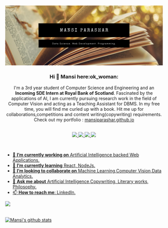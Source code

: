![Home](https://github.com/mansiparashar/mansiparashar/blob/master/mansi.png)

<div align="center"><h3>Hi 👋 Mansi here:ok_woman:</div>
<div align="center">I'm a 3rd year student of Computer Science and Engineering and an <b>Incoming SDE Intern at Royal Bank of Scotland</b>. Fascinated by the applications of AI, I am currently pursuing research work in the field of Computer Vision and acting as a Teaching Assistant for DBMS. In my free time, you will find me curled up with a book. Hit me up for collaborations,competitions and content writing(copywriting) requirements. 
  <br>
  Check out my portfolio :  <a href="https://mansiparashar.github.io/">mansiparashar.github.io
</div>
<br>
  
<div align="center">
  
![](https://img.shields.io/badge/-Web%20Development-green)
![](https://img.shields.io/badge/-Data%20Science-blue)
![](https://img.shields.io/badge/-C++%20programming-blueviolet)
![](https://img.shields.io/badge/-Content%20Writing-red)

</div>
<br>

- 🔭 **I’m currently working on** Artificial Intelligence backed Web Applications.
- 🌱 **I’m currently learning** React, NodeJs.
- 👯 **I’m looking to collaborate on** Machine Learning,Computer Vision,Data Analytics.
- 💬 **Ask me about** Artificial Intelligence,Copywriting, Literary works, Philosophy.
- 📫 **How to reach me**: <a href="https://www.linkedin.com/in/mansi-parashar-4bb713173/">LinkedIn.

![](https://komarev.com/ghpvc/?username=mansiparashar&color=blueviolet)

<br>
 <img align="center" src="https://github-readme-stats.vercel.app/api?username=mansiparashar&show_icons=true&theme=dark&include_all_commits=true" alt="Mansi's github stats" />

